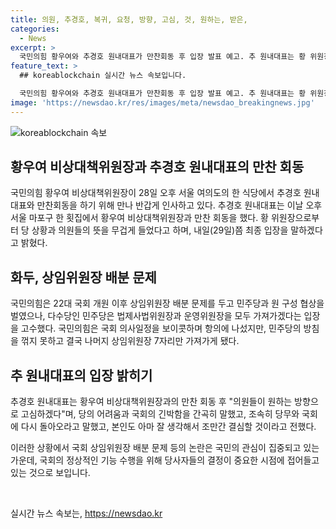 ```yaml
---
title: 의원, 추경호, 복귀, 요청, 방향, 고심, 것, 원하는, 받은, 
categories:
  - News
excerpt: >
  국민의힘 황우여와 추경호 원내대표가 만찬회동 후 입장 발표 예고. 추 원내대표는 황 위원장의 설득에 대해 의원들의 뜻을 무겁게 받아들이고 내일 최종 입장 발표라고 밝혔다. 국회 원 구성 협상에서 민주당의 입장을 수용하지 못한 국민의힘, 추 대표는 사의 표명 후 재신임 결의 기다리며 백령도 칩거. 양당 갈등에 관심이 쏠리는 가운데, 미지의 결말에 관심이 쏠리고 있다.
feature_text: >
  ## koreablockchain 실시간 뉴스 속보입니다.

  국민의힘 황우여와 추경호 원내대표가 만찬회동 후 입장 발표 예고. 추 원내대표는 황 위원장의 설득에 대해 의원들의 뜻을 무겁게 받아들이고 내일 최종 입장 발표라고 밝혔다. 국회 원 구성 협상에서 민주당의 입장을 수용하지 못한 국민의힘, 추 대표는 사의 표명 후 재신임 결의 기다리며 백령도 칩거. 양당 갈등에 관심이 쏠리는 가운데, 미지의 결말에 관심이 쏠리고 있다.
image: 'https://newsdao.kr/res/images/meta/newsdao_breakingnews.jpg'
---
```


<p><img src="https://newsdao.kr/res/images/meta/newsdao_breakingnews.jpg" alt="koreablockchain 속보" /></p>

<h2 data-ke-size="size26">황우여 비상대책위원장과 추경호 원내대표의 만찬 회동</h2>

<p data-ke-size="size16">국민의힘 황우여 비상대책위원장이 28일 오후 서울 여의도의 한 식당에서 추경호 원내대표와 만찬회동을 하기 위해 만나 반갑게 인사하고 있다. 추경호 원내대표는 이날 오후 서울 마포구 한 횟집에서 황우여 비상대책위원장과 만찬 회동을 했다. 황 위원장으로부터 당 상황과 의원들의 뜻을 무겁게 들었다고 하며, 내일(29일)쯤 최종 입장을 말하겠다고 밝혔다.</p>

<h2 data-ke-size="size26">화두, 상임위원장 배분 문제</h2>

<p data-ke-size="size16">국민의힘은 22대 국회 개원 이후 상임위원장 배분 문제를 두고 민주당과 원 구성 협상을 벌였으나, 다수당인 민주당은 법제사법위원장과 운영위원장을 모두 가져가겠다는 입장을 고수했다. 국민의힘은 국회 의사일정을 보이콧하며 항의에 나섰지만, 민주당의 방침을 꺾지 못하고 결국 나머지 상임위원장 7자리만 가져가게 됐다.</p>

<h2 data-ke-size="size26">추 원내대표의 입장 밝히기</h2>

<p data-ke-size="size16">추경호 원내대표는 황우여 비상대책위원장과의 만찬 회동 후 "의원들이 원하는 방향으로 고심하겠다"며, 당의 어려움과 국회의 긴박함을 간곡히 말했고, 조속히 당무와 국회에 다시 돌아오라고 말했고, 본인도 아마 잘 생각해서 조만간 결심할 것이라고 전했다.</p>

<p data-ke-size="size16">이러한 상황에서 국회 상임위원장 배분 문제 등의 논란은 국민의 관심이 집중되고 있는 가운데, 국회의 정상적인 기능 수행을 위해 당사자들의 결정이 중요한 시점에 접어들고 있는 것으로 보입니다.</p>

<p data-ke-size="size16">&nbsp;</p>
실시간 뉴스 속보는, <a href="https://newsdao.kr" rel="dofollow">https://newsdao.kr</a>


